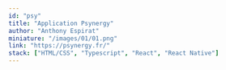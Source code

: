 ```yaml
---
id: "psy"
title: "Application Psynergy"
author: "Anthony Espirat"
miniature: "/images/01/01.png"
link: "https://psynergy.fr/"
stack: ["HTML/CSS", "Typescript", "React", "React Native"]
---
```

